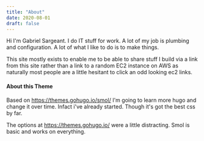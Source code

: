 ```yaml
---
title: "About"
date: 2020-08-01
draft: false
---
```


Hi I'm Gabriel Sargeant. I do IT stuff for work. A lot of my job is plumbing and configuration. A lot of what I like to do is to make things. 

This site mostly exists to enable me to be able to share stuff I build via a link from this site rather than a link to a random EC2 instance on AWS as naturally most people are a little hesitant to click an odd looking ec2 links.

#### About this Theme
Based on https://themes.gohugo.io/smol/
I'm going to learn more hugo and change it over time. Infact i've already started. Though it's got the best css by far.

The options at https://themes.gohugo.io/ were a little distracting. 
Smol is basic and works on everything. 










